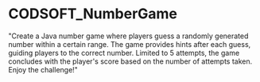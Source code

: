 # CODSOFT_NumberGame
"Create a Java number game where players guess a randomly generated number within a certain range. The game provides hints after each guess, guiding players to the correct number. Limited to 5 attempts, the game concludes with the player's score based on the number of attempts taken. Enjoy the challenge!"
